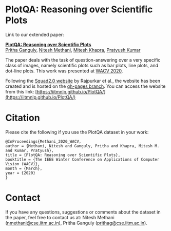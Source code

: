 # PlotQA: Reasoning over Scientific Plots

<!--
This repository provides the PlotQA dataset which deals with the task of question-answering over a very specific class of images, namely scientific plots such as bar plots, line plots, and dot-line plots. This work is to be presented at <a href="https://wacv20.wacv.net/" target="_blank">WACV 2020</a>.
This is a extended repository for the paper: -->

Link to our extended paper:

**[PlotQA: Reasoning over Scientific Plots](https://arxiv.org/pdf/1909.00997.pdf)**
 <br>
 <a href="https://gangulypritha.github.io/" target="_blank">Pritha Ganguly</a>,
 <a href="https://niteshmethani.github.io/" target="_blank">Nitesh Methani</a>,
 <a href="https://www.cse.iitm.ac.in/~miteshk/" target="_blank">Mitesh Khapra</a>,
 <a href="http://www.cse.iitm.ac.in/~pratyush/" target="_blank">Pratyush Kumar</a>

The paper deals with the task of question-answering over a very specific class of images, namely scientific plots such as bar plots, line plots, and dot-line plots. This work was presented at <a href="https://wacv20.wacv.net/" target="_blank">WACV 2020</a>.

Following the [Squad2.0 website](https://github.com/rajpurkar/SQuAD-explorer) by Rajpurkar et al., the website has been created and is hosted on the [gh-pages branch](https://github.com/iitmnlp/PlotQA/tree/gh-pages). You can access the website from this link: [https://iitmnlp.github.io/PlotQA/](https://iitmnlp.github.io/PlotQA/)

# Citation

Please cite the following if you use the PlotQA dataset in your work:
```
@InProceedings{Methani_2020_WACV,
author = {Methani, Nitesh and Ganguly, Pritha and Khapra, Mitesh M. and Kumar, Pratyush},
title = {PlotQA: Reasoning over Scientific Plots},
booktitle = {The IEEE Winter Conference on Applications of Computer Vision (WACV)},
month = {March},
year = {2020}
}
```

# Contact
If you have any questions, suggestions or comments about the dataset in the paper, feel free to contact us at:
Nitesh Methani (nmethani@cse.iitm.ac.in), Pritha Ganguly (prithag@cse.iitm.ac.in).
